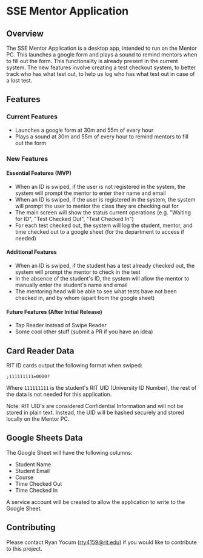 # SSE Mentor Application

## Overview
The SSE Mentor Application is a desktop app, intended to run on the Mentor PC. This launches a google form and plays a sound to remind mentors when to fill out the form. This functionality is already present in the current system. The new features involve creating a test checkout system, to better track who has what test out, to help us log who has what test out in case of a lost test.

## Features

### Current Features
- Launches a google form at 30m and 55m of every hour
- Plays a sound at 30m and 55m of every hour to remind mentors to fill out the form

### New Features

#### Essential Features (MVP)
- When an ID is swiped, if the user is not registered in the system, the system will prompt the mentor to enter their name and email
- When an ID is swiped, if the user is registered in the system, the system will prompt the user to mentor the class they are checking out for
- The main screen will show the status current operations (e.g. "Waiting for ID", "Test Checked Out", "Test Checked In")
- For each test checked out, the system will log the student, mentor, and time checked out to a google sheet (for the department to access if needed)

#### Additional Features
- When an ID is swiped, if the student has a test already checked out, the system will prompt the mentor to check in the test
- In the absence of the student's ID, the system will allow the mentor to manually enter the student's name and email
- The mentoring head will be able to see what tests have not been checked in, and by whom (apart from the google sheet)

#### Future Features (After Initial Release)
- Tap Reader instead of Swipe Reader
- Some cool other stuff (submit a PR if you have an idea)

## Card Reader Data
RIT ID cards output the following format when swiped:
```plaintext
;111111111=0000?
```
Where `111111111` is the student's RIT UID (University ID Number), the rest of the data is not needed for this application.

Note: RIT UID's are considered Confidential Information and will not be stored in plain text. Instead, the UID will be hashed securely and stored locally on the Mentor PC.

## Google Sheets Data
The Google Sheet will have the following columns:
- Student Name
- Student Email
- Course
- Time Checked Out
- Time Checked In

A service account will be created to allow the application to write to the Google Sheet.

## Contributing
Please contact Ryan Yocum (rty4159@rit.edu) if you would like to contribute to this project.